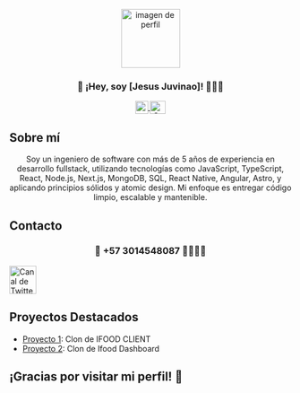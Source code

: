 
<p align="center">
  <img width="105" alt="imagen de perfil" src="https://github.com/Jesus123780/Jesus123780/assets/53837840/3e39f575-8a21-4b23-9183-cd46f0493564">
  <h3 align="center">👋 ¡Hey, soy [Jesus Juvinao]! 👨🏻‍💻</h3>
</p>

<p align="center">
  <span style="width: 8px;"> </span>
  <a href="https://www.linkedin.com/in/jesus-david-juvinao-perez-8a9352174/" target="blank">
    <img align="center" src="https://github.com/Jesus123780/Jesus123780/assets/53837840/e1494d7d-5e9c-4e1f-9001-7597a800de7d" alt="" height="23px" width="23px" />
  </a>
  <span style="width: 8px;"> </span>
  <a href="https://medium.com/@juvinaojesusd" target="blank">
    <img align="center" src="https://github.com/Jesus123780/Jesus123780/assets/53837840/b1bfca12-0888-4094-91ff-825c3be9db85" alt="Canal de Twitter de midudev" height="23px" width="28px" />
  </a>
</p>

## Sobre mí
<p align="center">
Soy un ingeniero de software con más de 5 años de experiencia en desarrollo fullstack, utilizando tecnologías como JavaScript, TypeScript, React, Node.js, Next.js, MongoDB, SQL, React Native, Angular, Astro, y aplicando principios sólidos y atomic design. Mi enfoque es entregar código limpio, escalable y mantenible.
</p>

## Contacto
  <h3 align="center">👋 +57 3014548087 📱👨🏻‍💻</h3>
<a href="https://wa.link/jsn94z" target="blank">
    <img align="center" src="https://github.com/Jesus123780/Jesus123780/assets/53837840/9b8fe1b9-e06a-4016-b71d-bda9942461c8" alt="Canal de Twitter de midudev" height="50px" width="48px" />
</a>

## Proyectos Destacados

- [Proyecto 1](https://eatsy-client.vercel.app/): Clon de IFOOD CLIENT
- [Proyecto 2](https://app-foodi-store.vercel.app/): Clon de Ifood Dashboard

## ¡Gracias por visitar mi perfil! 🚀
